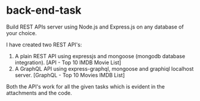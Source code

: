 # back-end-task
Build REST APIs server using Node.js and Express.js on any database of your choice.

I have created two REST API's:
1. A plain REST API using expressjs and mongoose (mongodb database integration). [API - Top 10 IMDB Movie List]
2. A GraphQL API using express-graphql, mongoose and graphiql localhost server. [GraphQL - Top 10 Movies IMDB List]

Both the API's work for all the given tasks which is evident in the attachments and the code.
